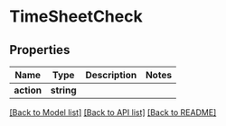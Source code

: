 # TimeSheetCheck

## Properties
Name | Type | Description | Notes
------------ | ------------- | ------------- | -------------
**action** | **string** |  | 

[[Back to Model list]](../README.md#documentation-for-models) [[Back to API list]](../README.md#documentation-for-api-endpoints) [[Back to README]](../README.md)


